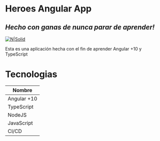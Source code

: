 # Heroes Angular App
## _Hecho con ganas de nunca parar de aprender!_

[![N|Solid](https://upload.wikimedia.org/wikipedia/commons/thumb/c/cf/Angular_full_color_logo.svg/250px-Angular_full_color_logo.svg.png)]()

Esta es una aplicación hecha con el fin de aprender Angular +10 y TypeScript
# Tecnologias
| Nombre | 
| ------ |
| Angular +10 | 
| TypeScript | 
| NodeJS | 
| JavaScript | 
| CI/CD | 

